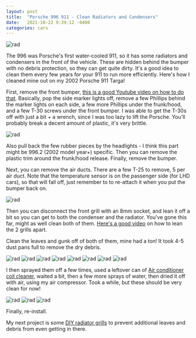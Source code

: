 ```yaml
---
layout: post
title:  "Porsche 996 911 - Clean Radiators and Condensers"
date:   2021-10-22 9:39:12 -0400
categories: cars
---
```


![rad](/images/rad/13.jpg)

The 996 was Porsche's first water-cooled 911, so it has some radiators and condensers in the front of the vehicle. These are hidden behind the bumper with no debris protection, so they can get quite dirty. It's a good idea to clean them every few years for your 911 to run more efficiently. Here's how I cleaned mine out on my 2002 Porsche 911 Targa!

First, remove the front bumper, [this is a good Youtube video on how to do that](https://www.youtube.com/watch?v=qEfsNXbx-Mg). Basically, pop the side marker lights off, remove a few Phillips behind the marker lights on each side, a few more Phillips under the frunk/hood, and a few T-30 screws under the front bumper. I was able to get the T-30s off with just a bit + a wrench, since I was too lazy to lift the Porsche. You'll probably break a decent amount of plastic, it's very brittle. 

![rad](/images/rad/6.jpg)

Also pull back the few rubber pieces by the headlights - I think this part might be 996.2 (2002 model year+) specific. Then you can remove the plastic trim around the frunk/hood release. Finally, remove the bumper. 

Next, you can remove the air ducts. There are a few T-25 to remove, 5 per air duct. Note that the temperature sensor is on the passenger side (for LHD cars), so that will fall off, just remember to to re-attach it when you put the bumper back on.
 
![rad](/images/rad/13.jpg)

Then you can disconnect the front grill with an 8mm socket, and lean it off a bit so you can get to both the condenser and the radiator. You've gone this far, might as well clean both of them. [Here's a good video](https://youtu.be/jyYgpYwJtq8?t=210) on how to lean the 2 grills apart. 

Clean the leaves and gunk off of both of them, mine had a ton! It took 4-5 dust pans full to remove the dry debris. 

![rad](/images/rad/7.jpg)
![rad](/images/rad/8.jpg)
![rad](/images/rad/9.jpg)
![rad](/images/rad/10.jpg)
![rad](/images/rad/11.jpg)
![rad](/images/rad/5.jpg)
![rad](/images/rad/4.jpg)
![rad](/images/rad/12.jpg)

I then sprayed them off a few times, used a leftover can of [Air conditioner coil cleaner](https://amzn.to/2ZdmpTl), waited a bit, then a few more sprays of water, then dried it off with air, using my air compressor. Took a while, but these should be very clean for now!

![rad](/images/rad/3.jpg)
![rad](/images/rad/2.jpg)
![rad](/images/rad/1.jpg)

Finally, re-install. 

My next project is some [DIY radiator grills](https://rskelton.com/porsche-911-grill-screens/) to prevent additional leaves and debris from even getting in there. 
